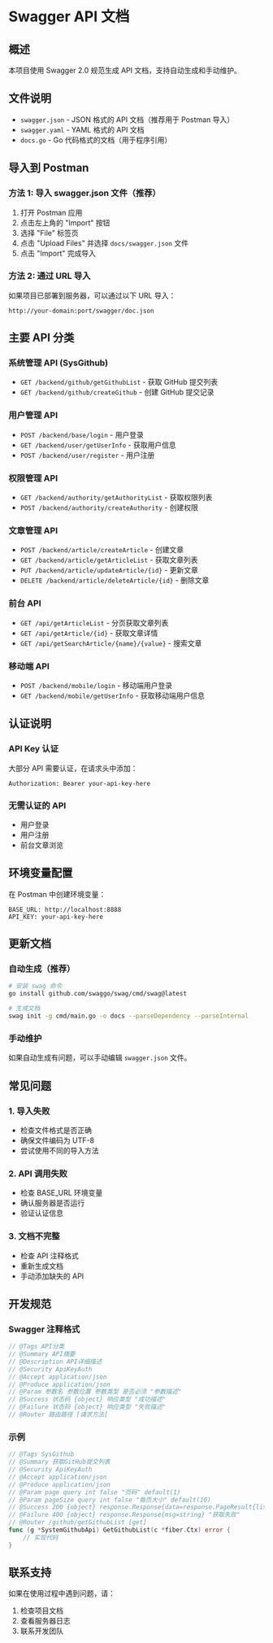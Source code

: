 # Swagger API 文档

## 概述

本项目使用 Swagger 2.0 规范生成 API 文档，支持自动生成和手动维护。

## 文件说明

- `swagger.json` - JSON 格式的 API 文档（推荐用于 Postman 导入）
- `swagger.yaml` - YAML 格式的 API 文档
- `docs.go` - Go 代码格式的文档（用于程序引用）

## 导入到 Postman

### 方法 1: 导入 swagger.json 文件（推荐）

1. 打开 Postman 应用
2. 点击左上角的 "Import" 按钮
3. 选择 "File" 标签页
4. 点击 "Upload Files" 并选择 `docs/swagger.json` 文件
5. 点击 "Import" 完成导入

### 方法 2: 通过 URL 导入

如果项目已部署到服务器，可以通过以下 URL 导入：

```
http://your-domain:port/swagger/doc.json
```

## 主要 API 分类

### 系统管理 API (SysGithub)

- `GET /backend/github/getGithubList` - 获取 GitHub 提交列表
- `GET /backend/github/createGithub` - 创建 GitHub 提交记录

### 用户管理 API

- `POST /backend/base/login` - 用户登录
- `GET /backend/user/getUserInfo` - 获取用户信息
- `POST /backend/user/register` - 用户注册

### 权限管理 API

- `GET /backend/authority/getAuthorityList` - 获取权限列表
- `POST /backend/authority/createAuthority` - 创建权限

### 文章管理 API

- `POST /backend/article/createArticle` - 创建文章
- `GET /backend/article/getArticleList` - 获取文章列表
- `PUT /backend/article/updateArticle/{id}` - 更新文章
- `DELETE /backend/article/deleteArticle/{id}` - 删除文章

### 前台 API

- `GET /api/getArticleList` - 分页获取文章列表
- `GET /api/getArticle/{id}` - 获取文章详情
- `GET /api/getSearchArticle/{name}/{value}` - 搜索文章

### 移动端 API

- `POST /backend/mobile/login` - 移动端用户登录
- `GET /backend/mobile/getUserInfo` - 获取移动端用户信息

## 认证说明

### API Key 认证

大部分 API 需要认证，在请求头中添加：

```
Authorization: Bearer your-api-key-here
```

### 无需认证的 API

- 用户登录
- 用户注册
- 前台文章浏览

## 环境变量配置

在 Postman 中创建环境变量：

```
BASE_URL: http://localhost:8888
API_KEY: your-api-key-here
```

## 更新文档

### 自动生成（推荐）

```bash
# 安装 swag 命令
go install github.com/swaggo/swag/cmd/swag@latest

# 生成文档
swag init -g cmd/main.go -o docs --parseDependency --parseInternal
```

### 手动维护

如果自动生成有问题，可以手动编辑 `swagger.json` 文件。

## 常见问题

### 1. 导入失败

- 检查文件格式是否正确
- 确保文件编码为 UTF-8
- 尝试使用不同的导入方法

### 2. API 调用失败

- 检查 BASE_URL 环境变量
- 确认服务器是否运行
- 验证认证信息

### 3. 文档不完整

- 检查 API 注释格式
- 重新生成文档
- 手动添加缺失的 API

## 开发规范

### Swagger 注释格式

```go
// @Tags API分类
// @Summary API摘要
// @Description API详细描述
// @Security ApiKeyAuth
// @Accept application/json
// @Produce application/json
// @Param 参数名 参数位置 参数类型 是否必须 "参数描述"
// @Success 状态码 {object} 响应类型 "成功描述"
// @Failure 状态码 {object} 响应类型 "失败描述"
// @Router 路由路径 [请求方法]
```

### 示例

```go
// @Tags SysGithub
// @Summary 获取GitHub提交列表
// @Security ApiKeyAuth
// @Accept application/json
// @Produce application/json
// @Param page query int false "页码" default(1)
// @Param pageSize query int false "每页大小" default(10)
// @Success 200 {object} response.Response{data=response.PageResult{list=[]system.SysGithub},msg=string} "获取成功"
// @Failure 400 {object} response.Response{msg=string} "获取失败"
// @Router /github/getGithubList [get]
func (g *SystemGithubApi) GetGithubList(c *fiber.Ctx) error {
    // 实现代码
}
```

## 联系支持

如果在使用过程中遇到问题，请：

1. 检查项目文档
2. 查看服务器日志
3. 联系开发团队



